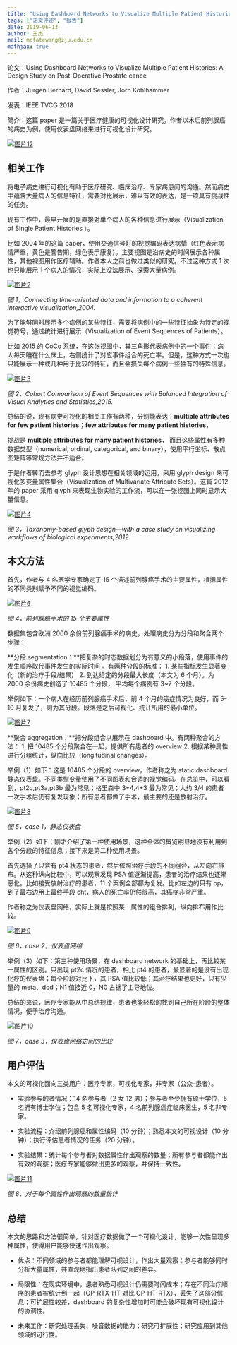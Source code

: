```yaml
---
title: "Using Dashboard Networks to Visualize Multiple Patient Histories: A Design Study on Post-Operative Prostate cancer"
tags: ["论文评述", "报告"]
date: 2019-06-13
author: 王杰
mail: mcfatewang@zju.edu.cn
mathjax: true
---
```


论文：Using Dashboard Networks to Visualize Multiple Patient Histories: A Design Study on Post-Operative Prostate cance

作者：Jurgen Bernard, David Sessler, Jorn Kohlhammer

发表：IEEE TVCG 2018

简介：这篇 paper 是一篇关于医疗健康的可视化设计研究。作者以术后前列腺癌的病史为例，使用仪表盘网络来进行可视化设计研究。

[![图片12](http://www.cad.zju.edu.cn/home/vagblog/wp-content/uploads/2019/05/%E5%9B%BE%E7%89%87124.png)](http://www.cad.zju.edu.cn/home/vagblog/wp-content/uploads/2019/05/图片124.png)

## 相关工作

将电子病史进行可视化有助于医疗研究、临床治疗、专家病患间的沟通。然而病史中蕴含大量病人的信息特征，需要对比展示，难以有效的表达，是一项具有挑战性的任务。

现有工作中，最早开展的是直接对单个病人的各种信息进行展示（Visualization of Single Patient Histories ）。

比如 2004 年的这篇 paper，使用交通信号灯的视觉编码表达病情（红色表示病情严重，黄色是警告期，绿色表示康复）。主要视图是沿病史的时间展示各种属性，其他视图用作医疗辅助。作者本人之前也做过类似的研究。不过这种方式 1 次也只能展示 1 个病人的情况，实际上没法展示、探索大量病例。

[![图片2](http://www.cad.zju.edu.cn/home/vagblog/wp-content/uploads/2019/05/%E5%9B%BE%E7%89%8723.png)](http://www.cad.zju.edu.cn/home/vagblog/wp-content/uploads/2019/05/图片23.png)

_图 1，Connecting time-oriented data and information to a coherent interactive visualization,2004._

为了能够同时展示多个病例的某些特征，需要将病例中的一些特征抽象为特定的视觉符号，通过统计进行展示（Visualization of Event Sequences of Patients）。

比如 2015 的 CoCo 系统，在这张视图中，其三角形代表病例中的一个事件：病人每天睡在什么床上，右侧统计了对应事件组合的死亡率。但是，这种方式一次也只能展示一种或几种用于比较的特征，而且会损失每个病例一些独有的特殊信息。

[![图片3](http://www.cad.zju.edu.cn/home/vagblog/wp-content/uploads/2019/05/%E5%9B%BE%E7%89%8733.png)](http://www.cad.zju.edu.cn/home/vagblog/wp-content/uploads/2019/05/图片33.png)

_图 2，Cohort Comparison of Event Sequences with Balanced Integration of Visual Analytics and Statistics,2015._

总结的说，现有病史可视化的相关工作有两种，分别能表达：**multiple attributes for few patient histories**；**few attributes for many patient histories**，

挑战是 **multiple attributes for many patient histories**， 而且这些属性有多种数据类型（numerical, ordinal, categorical, and binary），使用平行坐标、散点图矩阵等常规方法并不适合。

于是作者转而去参考 glyph 设计思想在相关领域的运用，采用 glyph design 来可视化多变量属性集合（Visualization of Multivariate Attribute Sets）。这篇 2012 年的 paper 采用 glyph 来表现生物实验的工作流，可以在一张视图上同时显示大量信息。

[![图片4](http://www.cad.zju.edu.cn/home/vagblog/wp-content/uploads/2019/05/%E5%9B%BE%E7%89%8742.png)](http://www.cad.zju.edu.cn/home/vagblog/wp-content/uploads/2019/05/图片42.png)

_图 3，Taxonomy-based glyph design—with a case study on visualizing workflows of biological experiments,2012._

## 本文方法

首先，作者与 4 名医学专家确定了 15 个描述前列腺癌手术的主要属性，根据属性的不同类别赋予不同的视觉编码。

[![图片6](http://www.cad.zju.edu.cn/home/vagblog/wp-content/uploads/2019/05/%E5%9B%BE%E7%89%8762.png)](http://www.cad.zju.edu.cn/home/vagblog/wp-content/uploads/2019/05/图片62.png)

_图 4，前列腺癌手术的 15 个主要属性_

数据集包含欧洲 2000 余份前列腺癌手术的病史，处理病史分为分段和聚合两个步骤：

**分段 segmentation：**把复杂的时态数据划分为有意义的小段落，使用事件的发生顺序取代事件发生的实际时间 。有两种分段的标准： 1. 某些指标发生显著变化（新的治疗手段/结果） 2. 到达给定的分段最大长度（本文为 6 个月）。为 2000 余份病史创造了 10485 个分段， 平均每个病例有 3~7 个分段。

举例如下：一个病人在经历前列腺癌手术后，前 4 个月的癌症情况为良好，而 5-10 月复发了，则为其分段。段落是之后可视化、统计所用的最小单位。

[![图片7](http://www.cad.zju.edu.cn/home/vagblog/wp-content/uploads/2019/05/%E5%9B%BE%E7%89%8773.png)](http://www.cad.zju.edu.cn/home/vagblog/wp-content/uploads/2019/05/图片73.png)

**聚合 aggregation：**把分段组合以展示在 dashboard 中。有两种聚合的方法： 1. 把 10485 个分段聚合在一起，提供所有患者的 overview 2. 根据某种属性进行分组统计，纵向比较（longitudinal changes）。

举例（1）如下：这是 10485 个分段的 overview，作者称之为 static dashboard 静态仪表盘。不同类型变量使用了不同图表和合适的视觉编码。在总览中，可以看到，pt2c,pt3a,pt3b 最为常见；格里森中 3+4,4+3 最为常见；大约 3/4 的患者一次手术后仍有复发现象；所有患者都做了手术，最主要的还是放射治疗。

[![图片8](http://www.cad.zju.edu.cn/home/vagblog/wp-content/uploads/2019/05/%E5%9B%BE%E7%89%8784.png)](http://www.cad.zju.edu.cn/home/vagblog/wp-content/uploads/2019/05/图片84.png)

_图 5，case 1，静态仪表盘_

举例（2）如下：刚才介绍了第一种使用场景，这种全体的概览明显地没有利用到各个分段的特征信息；接下来是第二种使用场景。

首先选择了只含有 pt4 状态的患者，然后依照治疗手段的不同组合，从左向右排布。从这种纵向比较中，可以观察发现 PSA 值逐渐提高，患者的治疗结果也逐渐恶化。比如接受放射治疗的患者，11 个案例全部都为复发。比如左边的只有 op，到了最右边用上最终手段 cht，病人的死亡率仍然很高，其癌症非常严重。

作者称之为仪表盘网络，实际上就是按照某一属性的组合排列，纵向排布用作比较。

[![图片9](http://www.cad.zju.edu.cn/home/vagblog/wp-content/uploads/2019/05/%E5%9B%BE%E7%89%8793.png)](http://www.cad.zju.edu.cn/home/vagblog/wp-content/uploads/2019/05/图片93.png)

_图 6，case 2，仪表盘网络_

举例（3）如下：第三种使用场景，在 dashboard network 的基础上，再比较某一属性的区别。只出现 pt2c 情况的患者，相比 pt4 的患者，最显著的是没有出现化疗的仪表盘；每个阶段对比下，其 PSA 值比较低；其治疗结果也更好，只有少量的 meta、dod；N1 值接近 0，N0 占据了主导地位。

总结的来说，医疗专家能从中总结规律，患者也能轻松的找到自己所在阶段的整体情况，便于治疗沟通。

[![图片10](http://www.cad.zju.edu.cn/home/vagblog/wp-content/uploads/2019/05/%E5%9B%BE%E7%89%87104.png)](http://www.cad.zju.edu.cn/home/vagblog/wp-content/uploads/2019/05/图片104.png)

_图 7，case 3，仪表盘网络之间的比较_

## 用户评估

本文的可视化面向三类用户：医疗专家，可视化专家，非专家（公众–患者）。

-   实验参与的者情况：14 名参与者（2 女 12 男）；参与者至少拥有硕士学位，5 名拥有博士学位；包含 5 名可视化专家，4 名前列腺癌症临床医生，5 名非专家。

-   实验流程：介绍前列腺癌和属性编码（10 分钟）；熟悉本文的可视设计（10 分钟）；执行评估患者情况的任务（20 分钟）。

-   实验结果：统计每个参与者对数据属性作出观察的数量；所有参与者都能作出有效的观察；医疗专家能够做出更多的观察，并保持一致性。

[![图片11](http://www.cad.zju.edu.cn/home/vagblog/wp-content/uploads/2019/05/%E5%9B%BE%E7%89%87115.png)](http://www.cad.zju.edu.cn/home/vagblog/wp-content/uploads/2019/05/图片115.png)

_图 8，对于每个属性作出观察的数量统计_

## 总结

本文的思路和方法很简单，针对医疗数据做了一个可视化设计，能够一次性呈现多种属性，使得用户能够快速作出观察。

-   优点：不同领域的参与者都能理解可视设计，作出大量观察；参与者能够同时分析大量属性，并直观地指出患者队列之间的差异。

-   局限性：在现实环境中，患者熟悉可视设计仍需要时间成本；存在不同治疗顺序的患者被统计到一起（OP-RTX-HT 对比 OP-HT-RTX），丢失了这部分信息；可扩展性较差，dashboard 的复杂性增加时可能会破坏现有可视化设计的协调性。

-   未来工作：研究处理丢失、噪音数据的能力；研究可扩展性；研究应用到其他领域的可行性。
